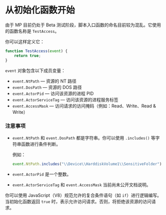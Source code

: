 # 从初始化函数开始

由于 MP 目前仍处于 Beta 测试阶段，脚本入口函数的命名目前较为混乱。它使用的函数名称是 `TestAccess`。

你可以这样定义它：

```javascript
function TestAccess(event) {
    return true;
}
```

`event` 对象包含以下成员变量：

* `event.NtPath` — 资源的 NT 路径
* `event.DosPath` — 资源的 DOS 路径
* `event.ActorPid` — 访问该资源的进程 PID
* `event.ActorServiceTag` — 访问该资源的进程服务标签
* `event.AccessMask` — 访问请求的访问掩码（例如：Read、Write、Read & Write）

### 注意事项

* `event.NtPath` 和 `event.DosPath` 都是字符串。你可以使用 `.includes()` 等字符串函数进行条件判断。

  例如：

  ```javascript
  event.NtPath.includes("\\Device\\HarddiskVolume1\\SensitiveFolder")
  ```

* `event.ActorPid` 是一个整数。

* `event.ActorServiceTag` 和 `event.AccessMask` 当前尚未公开文档说明。

你可以使用 JavaScript（V8）规范允许的复合条件语句（如 `if`）进行逻辑编写。
当初始化函数返回 `true` 时，表示允许访问请求。否则，将拒绝该资源的访问请求。
